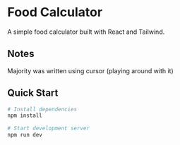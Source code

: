 # Food Calculator

A simple food calculator built with React and Tailwind.

## Notes

Majority was written using cursor (playing around with it)

## Quick Start

```bash
# Install dependencies
npm install

# Start development server
npm run dev
```
